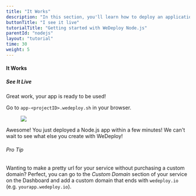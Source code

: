 ```yaml
---
title: "It Works"
description: "In this section, you'll learn how to deploy an application using WeDeploy Node.js."
buttonTitle: "I see it live"
tutorialTitle: "Getting started with WeDeploy Node.js"
parentId: "nodejs"
layout: "tutorial"
time: 30
weight: 5
---
```


#### It Works

##### See It Live

Great work, your app is ready to be used!

Go to `app-<projectID>.wedeploy.sh` in your browser.

<figure>
	<img src="/images/tutorials/it-works.png">
</figure>

Awesome! You just deployed a Node.js app within a few minutes! We can't wait to see what else you create with WeDeploy!

<aside>

###### <span class="icon-16-star"></span> Pro Tip

Wanting to make a pretty url for your service without purchasing a custom domain? Perfect, you can go to the _Custom Domain_ section of your service on the Dashboard and add a custom domain that ends with `wedeploy.io` (e.g. `yourapp.wedeploy.io`).

</aside>
